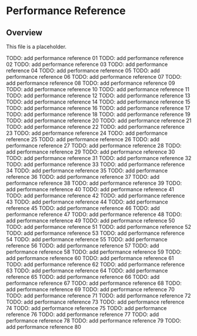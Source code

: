 # Performance Reference

## Overview
This file is a placeholder.

TODO: add performance reference 01
TODO: add performance reference 02
TODO: add performance reference 03
TODO: add performance reference 04
TODO: add performance reference 05
TODO: add performance reference 06
TODO: add performance reference 07
TODO: add performance reference 08
TODO: add performance reference 09
TODO: add performance reference 10
TODO: add performance reference 11
TODO: add performance reference 12
TODO: add performance reference 13
TODO: add performance reference 14
TODO: add performance reference 15
TODO: add performance reference 16
TODO: add performance reference 17
TODO: add performance reference 18
TODO: add performance reference 19
TODO: add performance reference 20
TODO: add performance reference 21
TODO: add performance reference 22
TODO: add performance reference 23
TODO: add performance reference 24
TODO: add performance reference 25
TODO: add performance reference 26
TODO: add performance reference 27
TODO: add performance reference 28
TODO: add performance reference 29
TODO: add performance reference 30
TODO: add performance reference 31
TODO: add performance reference 32
TODO: add performance reference 33
TODO: add performance reference 34
TODO: add performance reference 35
TODO: add performance reference 36
TODO: add performance reference 37
TODO: add performance reference 38
TODO: add performance reference 39
TODO: add performance reference 40
TODO: add performance reference 41
TODO: add performance reference 42
TODO: add performance reference 43
TODO: add performance reference 44
TODO: add performance reference 45
TODO: add performance reference 46
TODO: add performance reference 47
TODO: add performance reference 48
TODO: add performance reference 49
TODO: add performance reference 50
TODO: add performance reference 51
TODO: add performance reference 52
TODO: add performance reference 53
TODO: add performance reference 54
TODO: add performance reference 55
TODO: add performance reference 56
TODO: add performance reference 57
TODO: add performance reference 58
TODO: add performance reference 59
TODO: add performance reference 60
TODO: add performance reference 61
TODO: add performance reference 62
TODO: add performance reference 63
TODO: add performance reference 64
TODO: add performance reference 65
TODO: add performance reference 66
TODO: add performance reference 67
TODO: add performance reference 68
TODO: add performance reference 69
TODO: add performance reference 70
TODO: add performance reference 71
TODO: add performance reference 72
TODO: add performance reference 73
TODO: add performance reference 74
TODO: add performance reference 75
TODO: add performance reference 76
TODO: add performance reference 77
TODO: add performance reference 78
TODO: add performance reference 79
TODO: add performance reference 80